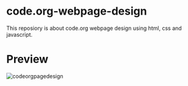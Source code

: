 # code.org-webpage-design
This reposiory is about code.org webpage design using html, css and javascript.

# Preview
![codeorgpagedesign](https://user-images.githubusercontent.com/32405791/47342057-54d35100-d6c0-11e8-826b-4dd8d5c2b312.png)
